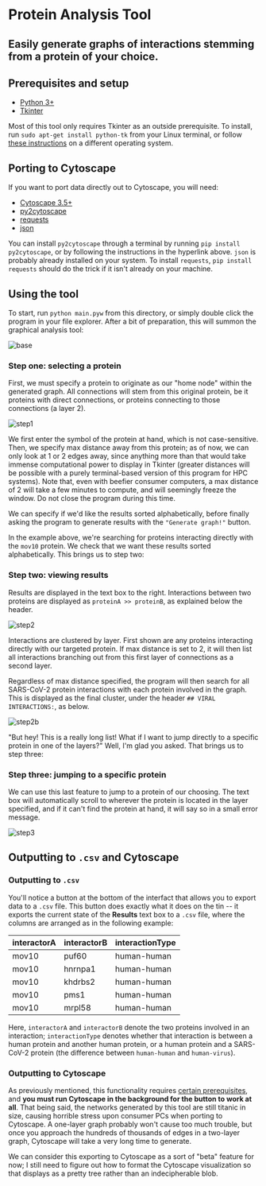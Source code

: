# Protein Analysis Tool 

## Easily generate graphs of interactions stemming from a protein of your choice.

## Prerequisites and setup

* [Python 3+](https://www.python.org/)
* [Tkinter](https://docs.python.org/3/library/tkinter.html)

Most of this tool only requires Tkinter as an outside prerequisite. To install, run `sudo apt-get install python-tk` from your Linux terminal, or follow [these instructions](https://tkdocs.com/tutorial/install.html) on a different operating system.

## Porting to Cytoscape

If you want to port data directly out to Cytoscape, you will need:

* [Cytoscape 3.5+](https://cytoscape.org/)
* [py2cytoscape](https://py2cytoscape.readthedocs.io/en/latest/#installation)
* [requests](https://requests.readthedocs.io/en/master/)
* [json](https://docs.python.org/3/library/json.html)

You can install `py2cytoscape` through a terminal by running `pip install py2cytoscape`, or by following the instructions in the hyperlink above. `json` is probably already installed on your system. To install `requests`, `pip install requests` should do the trick if it isn't already on your machine.

## Using the tool

To start, run `python main.pyw` from this directory, or simply double click the program in your file explorer. After a bit of preparation, this will summon the graphical analysis tool:

![base](img/base.png)

### Step one: selecting a protein

First, we must specify a protein to originate as our "home node" within the generated graph. All connections will stem from this original protein, be it proteins with direct connections, or proteins connecting to those connections (a layer 2).

![step1](img/step1.png)

We first enter the symbol of the protein at hand, which is not case-sensitive. Then, we specify max distance away from this protein; as of now, we can only look at 1 or 2 edges away, since anything more than that would take immense computational power to display in Tkinter (greater distances will be possible with a purely terminal-based version of this program for HPC systems). Note that, even with beefier consumer computers, a max distance of 2 will take a few minutes to compute, and will seemingly freeze the window. Do not close the program during this time.

We can specify if we'd like the results sorted alphabetically, before finally asking the program to generate results with the `"Generate graph!"` button.

In the example above, we're searching for proteins interacting directly with the `mov10` protein. We check that we want these results sorted alphabetically. This brings us to step two:

### Step two: viewing results

Results are displayed in the text box to the right. Interactions between two proteins are displayed as `proteinA >> proteinB`, as explained below the header. 

![step2](img/step2.png)

Interactions are clustered by layer. First shown are any proteins interacting directly with our targeted protein. If max distance is set to 2, it will then list all interactions branching out from this first layer of connections as a second layer.

Regardless of max distance specified, the program will then search for all SARS-CoV-2 protein interactions with each protein involved in the graph. This is displayed as the final cluster, under the header `## VIRAL INTERACTIONS:`, as below.

![step2b](img/step2b.png)

"But hey! This is a really long list! What if I want to jump directly to a specific protein in one of the layers?" Well, I'm glad you asked. That brings us to step three:

### Step three: jumping to a specific protein

We can use this last feature to jump to a protein of our choosing. The text box will automatically scroll to wherever the protein is located in the layer specified, and if it can't find the protein at hand, it will say so in a small error message.

![step3](img/step3.png)

## Outputting to `.csv` and Cytoscape

### Outputting to `.csv`

You'll notice a button at the bottom of the interfact that allows you to export data to a `.csv` file. This button does exactly what it does on the tin -- it exports the current state of the **Results** text box to a `.csv` file, where the columns are arranged as in the following example:

| interactorA | interactorB | interactionType |
| ----------- | ----------- | --------------- |
| mov10       | puf60       | human-human     |
| mov10       | hnrnpa1     | human-human     |
| mov10       | khdrbs2     | human-human     |
| mov10       | pms1        | human-human     |
| mov10       | mrpl58      | human-human     |

Here, `interactorA` and `interactorB` denote the two proteins involved in an interaction; `interactionType` denotes whether that interaction is between a human protein and another human protein, or a human protein and a SARS-CoV-2 protein (the difference between `human-human` and `human-virus`). 

### Outputting to Cytoscape

As previously mentioned, this functionality requires [certain prerequisites](https://github.com/Craven-Biostat-Lab/SARS-CoV-2-Analysis/tree/main/code/GraphAnalysis#porting-to-cytoscape), and **you must run Cytoscape in the background for the button to work at all**. That being said, the networks generated by this tool are still titanic in size, causing horrible stress upon consumer PCs when porting to Cytoscape. A one-layer graph probably won't cause too much trouble, but once you approach the hundreds of thousands of edges in a two-layer graph, Cytoscape will take a very long time to generate.

We can consider this exporting to Cytoscape as a sort of "beta" feature for now; I still need to figure out how to format the Cytoscape visualization so that displays as a pretty tree rather than an indecipherable blob.
